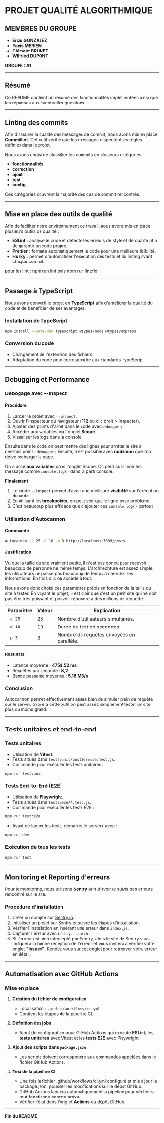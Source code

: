 # **PROJET QUALITÉ ALGORITHMIQUE**

## **MEMBRES DU GROUPE**
- **Enzo GONZALEZ**
- **Yanis MERIEM**
- **Clément BRUNET**
- **Wilfried DUPONT**

**GROUPE : A1**

---

## **Résumé**
Ce README contient un résumé des fonctionnalités implémentées ainsi que les réponses aux éventuelles questions.

---

## **Linting des commits**
Afin d'assurer la qualité des messages de commit, nous avons mis en place **Commitlint**. Cet outil vérifie que les messages respectent les règles définies dans le projet.

Nous avons choisi de classifier les commits en plusieurs catégories :
- **fonctionnalités**
- **correction**
- **ajout**
- **test**
- **config**

Ces catégories couvrent la majorité des cas de commit rencontrés.

---

## **Mise en place des outils de qualité**
Afin de faciliter notre environnement de travail, nous avons mis en place plusieurs outils de qualité :
- **ESLint** : analyse le code et détecte les erreurs de style et de qualité afin de garantir un code propre.
- **Prettier** : formate automatiquement le code pour une meilleure lisibilité.
- **Husky** : permet d'automatiser l'exécution des tests et du linting avant chaque commit.

pour les lint :  npm run lint puis npm run lint:fix

---

## **Passage à TypeScript**
Nous avons converti le projet en **TypeScript** afin d'améliorer la qualité du code et de bénéficier de ses avantages.

### **Installation de TypeScript**
```bash
npm install --save-dev typescript @types/node @types/express
```

### **Conversion du code**
- Changement de l'extension des fichiers.
- Adaptation du code pour correspondre aux standards TypeScript.

---

## **Debugging et Performance**

### **Débogage avec --inspect**
#### **Procédure**
1. Lancer le projet avec `--inspect`.
2. Ouvrir l'inspecteur du navigateur (**F12** ou clic droit > Inspecter).
3. Ajouter des points d'arrêt dans le code avec `debugger;`.
4. Accéder aux variables via l'onglet **Scope**.
5. Visualiser les logs dans la console.

Ensuite dans le code on peut mettre des lignes pour arrêter le site à ceertain point : `debugger;`
Ensuite, il est possible avec **nodemon** que l'on doive recharger la page.

On a accé **aux variables** dans l'onglet Scope.
On peut aussi voir les message comme `console.log()` dans la parti console. 

**Finalement**

1. Le mode `--inspect` permet d’avoir une meilleure **visibilité** sur l'exécution du code
2. En utilisant les **breakpoints**, on peut voir quelle ligne pose problème
3. C’est beaucoup plus efficace que d'ajouter des `console.log()` partout


### **Utilisation d'Autocannon**
#### **Commande**
```bash
autocannon -c 25 -d 10 -p 3 http://localhost:3009/posts
```
#### **Justification**

Vu que la taille du site vraiment petite, il n'est pas concu pour recevoir beaucoup de personne ne même temps. 
L'architechture est assez simple, les utilisateurs ne passe pas beaucoup de temps à chercher les informations. En trois clic on accède à tout.  

Nous avons donc choisi ces paramètres précis en fonction de la taille du site à tester.
En voyant le projet, il est clair que c'est un petit site qui ne doit pas être très puissant et pouvoir répondre à des millions de requette. 

| Paramètre   | Valeur | Explication |
|-------------|--------|-------------|
| `-c 25`    | 25     | Nombre d'utilisateurs simultanés. |
| `-d 10`    | 10     | Durée du test en secondes. |
| `-p 3`     | 3      | Nombre de requêtes envoyées en parallèle. |

#### **Résultats**
- Latence moyenne : **4758.52 ms**
- Requêtes par seconde : **8,2**
- Bande passante moyenne : **5.18 MB/s**

### **Conclusion**
Autocannon permet effectivement assez bien de simuler plein de requête sur le server. Grace à cette outil on peut assez simplement tester un site plus ou moins grand. 

---

## **Tests unitaires et end-to-end**

### **Tests unitaires**
- Utilisation de **Vitest**.
- Tests situés dans `tests/unit/postService.test.js`.
- Commande pour exécuter les tests unitaires :
```bash
npm run test:unit
```

### **Tests End-to-End (E2E)**
- Utilisation de **Playwright**.
- Tests situés dans `tests/e2e/*.test.js`.
- Commande pour exécuter les tests E2E :
```bash
npm run test:e2e
```
- Avant de lancer les tests, démarrer le serveur avec :
```bash
npm run dev
```

### **Exécution de tous les tests**
```bash
npm run test
```

---

## **Monitoring et Reporting d'erreurs**

Pour le monitoring, nous utilisons **Sentry** afin d'avoir le suivis des erreurs rencontré sur le site.

### **Procédure d'installation**
1. Créer un compte sur [Sentry.io](https://sentry.io/).
2. Initialiser un projet sur Sentry et suivre les étapes d'installation.
3. Vérifier l'installation en insérant une erreur dans `index.js`.
4. Capturer l'erreur avec un `try...catch` :
5. Si l'erreur est bien intercepté par Sentry, alors le site de Sentry vous indiquera la bonne reception de l'erreur et vous invitera a vérifier votre onglet **"Issues"**. Rendez vous sur cet onglet pour retrouver votre erreur en détail.

---

## **Automatisation avec GitHub Actions**

### **Mise en place**
1. **Création du fichier de configuration**
   - Localisation : `.github/workflows/ci.yml`
   - Contient les étapes de la pipeline CI.

2. **Définition des jobs**
   - Ajout de configuration pour GitHub Actions qui exécute **ESLint**, les **tests unitaires** avec Vitest et les **tests E2E** avec Playwright

3. **Ajout des scripts dans `package.json`**
   - Les scripts doivent correspondre aux commandes appelées dans le fichier GitHub Actions.

4. **Test de la pipeline CI**
   - Une fois le fichier .github/workflows/ci.yml  configuré et mis à jour le package.json, pousser les modifications sur le dépôt GitHub. 
   - GitHub Actions lancera automatiquement la pipeline pour vérifier si tout fonctionne comme prévu.
   - Vérifier l'état dans l'onglet **Actions** du dépôt GitHub.

---

**Fin du README**

